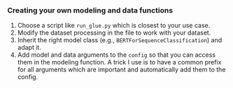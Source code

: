 ### Creating your own modeling and data functions
1. Choose a script like `run_glue.py` which is closest to your use case.
2. Modify the dataset processing in the file to work with your dataset.
3. Inherit the right model class (e.g., `BERTForSequenceClassification`) and adapt it.
4. Add model and data arguments to the `config` so that you can access them in the modeling function. A trick I use is to have a common prefix for all arguments which are important and automatically add them to the config.
